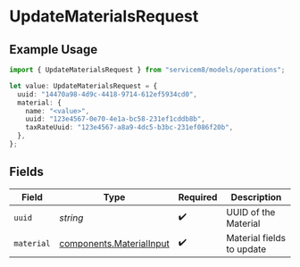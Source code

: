 # UpdateMaterialsRequest

## Example Usage

```typescript
import { UpdateMaterialsRequest } from "servicem8/models/operations";

let value: UpdateMaterialsRequest = {
  uuid: "14470a98-4d9c-4418-9714-612ef5934cd0",
  material: {
    name: "<value>",
    uuid: "123e4567-0e70-4e1a-bc58-231ef1cddb8b",
    taxRateUuid: "123e4567-a8a9-4dc5-b3bc-231ef086f20b",
  },
};
```

## Fields

| Field                                                                | Type                                                                 | Required                                                             | Description                                                          |
| -------------------------------------------------------------------- | -------------------------------------------------------------------- | -------------------------------------------------------------------- | -------------------------------------------------------------------- |
| `uuid`                                                               | *string*                                                             | :heavy_check_mark:                                                   | UUID of the Material                                                 |
| `material`                                                           | [components.MaterialInput](../../models/components/materialinput.md) | :heavy_check_mark:                                                   | Material fields to update                                            |